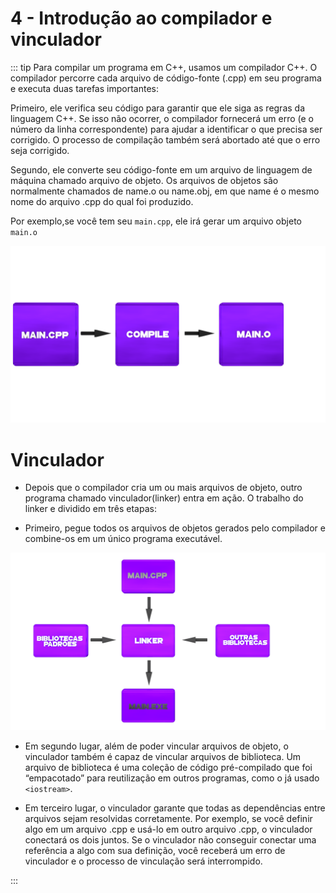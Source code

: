 # 4 - Introdução ao compilador e vinculador

::: tip
Para compilar um programa em C++, usamos um compilador C++. O compilador percorre cada arquivo de código-fonte (.cpp) em seu programa e executa duas tarefas importantes:

Primeiro, ele verifica seu código para garantir que ele siga as regras da linguagem C++. Se isso não ocorrer, o compilador fornecerá um erro (e o número da linha correspondente) para ajudar a identificar o que precisa ser corrigido. O processo de compilação também será abortado até que o erro seja corrigido.

Segundo, ele converte seu código-fonte em um arquivo de linguagem de máquina chamado arquivo de objeto. Os arquivos de objetos são normalmente chamados de name.o ou name.obj, em que name é o mesmo nome do arquivo .cpp do qual foi produzido.

Por exemplo,se você tem seu `main.cpp`, ele irá gerar um arquivo objeto `main.o`

![Compilador_pt1](../.vuepress/assets/compilador_pt1.png)

# Vinculador

- Depois que o compilador cria um ou mais arquivos de objeto, outro programa chamado vinculador(linker) entra em ação. O trabalho do linker e dividido em três etapas:

- Primeiro, pegue todos os arquivos de objetos gerados pelo compilador e combine-os em um único programa executável.

![Compilador_pt2](../.vuepress/assets/compilador_pt2.png)

- Em segundo lugar, além de poder vincular arquivos de objeto, o vinculador também é capaz de vincular arquivos de biblioteca. Um arquivo de biblioteca é uma coleção de código pré-compilado que foi “empacotado” para reutilização em outros programas, como o já usado `<iostream>`.

- Em terceiro lugar, o vinculador garante que todas as dependências entre arquivos sejam resolvidas corretamente. Por exemplo, se você definir algo em um arquivo .cpp e usá-lo em outro arquivo .cpp, o vinculador conectará os dois juntos. Se o vinculador não conseguir conectar uma referência a algo com sua definição, você receberá um erro de vinculador e o processo de vinculação será interrompido.

::: 
